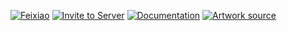 [![Feixiao](https://cdn.discordapp.com/attachments/612732293731057705/1269484978060660756/20240803_223847.jpg?ex=66b03b84&is=66aeea04&hm=c48aa698dc2647297186438ee0824ca64a8e84ff6958e4708f1a6b5c667d86d4&)](https://gitlab.com/brentebarle/feixiao)
[![Invite to Server](https://cdn.discordapp.com/attachments/612732293731057705/1269484982653681804/20240803_223245.jpg?ex=66b03b85&is=66aeea05&hm=ca4544d5b40edfb05bab8b3ca4b3d1a10b3325df7d7a971b3e97da56b1ab81c1&)](https://discord.com/oauth2/authorize?client_id=612454204900114434&permissions=2048&scope=applications.commands%20bot) 
[![Documentation](https://cdn.discordapp.com/attachments/612732293731057705/1269484986956779610/20240803_223151.jpg?ex=66b03b86&is=66aeea06&hm=8e6153df403e23c25aee2fce4b72935673341657fab025645404cc6da75722f0&)](https://brentebarle.gitlab.io/feixiao/)
[![Artwork source](https://cdn.discordapp.com/attachments/612732293731057705/1269484995920003102/20240803_223940.jpg?ex=66b03b88&is=66aeea08&hm=299b30da009ef79563c5ff4a51a43670b6acc47efe4b42f89e5905a3f8f0ff65&)](https://x.com/QQQne_/status/1814650114218336700)